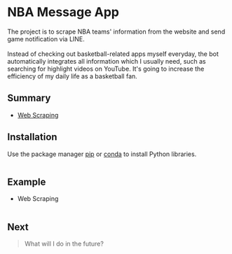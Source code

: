 # NBA Message App

The project is to scrape NBA teams' information from the website and send game notification via LINE.
<br>
<br>
Instead of checking out basketball-related apps myself everyday, the bot automatically integrates all information which I usually need, such as searching for highlight videos on YouTube. It's going to increase the efficiency of my daily life as a basketball fan.

## Summary
- [Web Scraping]()

## Installation

Use the package manager [pip](https://pip.pypa.io/en/stable/) or [conda](https://docs.conda.io/en/latest/) to install Python libraries.

```bash

```

## Example

- Web Scraping

```python

```

## Next

> What will I do in the future?
